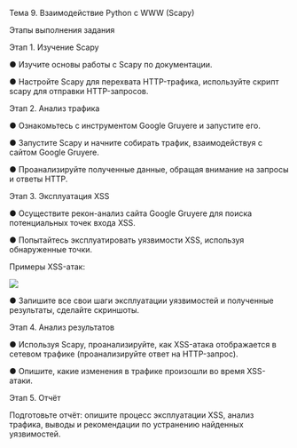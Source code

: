 Тема 9. Взаимодействие Python с WWW (Scapy)

Этапы выполнения задания

Этап 1. Изучение Scapy

● Изучите основы работы с Scapy по документации.

● Настройте Scapy для перехвата HTTP-трафика, используйте скрипт
scapy для отправки HTTP-запросов.

Этап 2. Анализ трафика

● Ознакомьтесь с инструментом Google Gruyere и запустите его.

● Запустите Scapy и начните собирать трафик, взаимодействуя с сайтом
Google Gruyere.

● Проанализируйте полученные данные, обращая внимание на запросы и
ответы HTTP.

Этап 3. Эксплуатация XSS

● Осуществите рекон-анализ сайта Google Gruyere для поиска
потенциальных точек входа XSS.

● Попытайтесь эксплуатировать уязвимости XSS, используя
обнаруженные точки.

Примеры XSS-атак:
<script>alert('XSS')</script>
<img src="nonexistent.jpg" onerror="alert('XSS')">

● Запишите все свои шаги эксплуатации уязвимостей и полученные
результаты, сделайте скриншоты.

Этап 4. Анализ результатов

● Используя Scapy, проанализируйте, как XSS-атака отображается в
сетевом трафике (проанализируйте ответ на HTTP-запрос).

● Опишите, какие изменения в трафике произошли во время XSS-атаки.

Этап 5. Отчёт

Подготовьте отчёт: опишите процесс эксплуатации XSS, анализ трафика,
выводы и рекомендации по устранению найденных уязвимостей.
